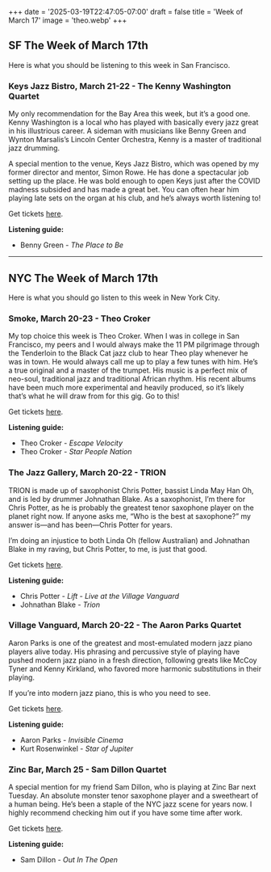 +++
date = '2025-03-19T22:47:05-07:00'
draft = false
title = 'Week of March 17'
image = 'theo.webp'
+++
## SF The Week of March 17th  
Here is what you should be listening to this week in San Francisco.  

### Keys Jazz Bistro, March 21-22 - The Kenny Washington Quartet  
My only recommendation for the Bay Area this week, but it’s a good one. Kenny Washington is a local who has played with basically every jazz great in his illustrious career. A sideman with musicians like Benny Green and Wynton Marsalis’s Lincoln Center Orchestra, Kenny is a master of traditional jazz drumming.  

A special mention to the venue, Keys Jazz Bistro, which was opened by my former director and mentor, Simon Rowe. He has done a spectacular job setting up the place. He was bold enough to open Keys just after the COVID madness subsided and has made a great bet. You can often hear him playing late sets on the organ at his club, and he’s always worth listening to!  

Get tickets [here](https://keysjazzbistro.com/upcoming-shows/).  

**Listening guide:**  
- Benny Green - *The Place to Be*  

---

## NYC The Week of March 17th  
Here is what you should go listen to this week in New York City.  

### Smoke, March 20-23 - Theo Croker  
My top choice this week is Theo Croker. When I was in college in San Francisco, my peers and I would always make the 11 PM pilgrimage through the Tenderloin to the Black Cat jazz club to hear Theo play whenever he was in town. He would always call me up to play a few tunes with him. He’s a true original and a master of the trumpet. His music is a perfect mix of neo-soul, traditional jazz and traditional African rhythm. His recent albums have been much more experimental and heavily produced, so it’s likely that’s what he will draw from for this gig. Go to this!  

Get tickets [here](https://tickets.smokejazz.com/).  

**Listening guide:**  
- Theo Croker - *Escape Velocity*  
- Theo Croker - *Star People Nation*  

### The Jazz Gallery, March 20-22 - TRION  
TRION is made up of saxophonist Chris Potter, bassist Linda May Han Oh, and is led by drummer Johnathan Blake. As a saxophonist, I’m there for Chris Potter, as he is probably the greatest tenor saxophone player on the planet right now. If anyone asks me, “Who is the best at saxophone?” my answer is—and has been—Chris Potter for years.  

I’m doing an injustice to both Linda Oh (fellow Australian) and Johnathan Blake in my raving, but Chris Potter, to me, is just that good.  

Get tickets [here](https://ci.ovationtix.com/36369).  

**Listening guide:**  
- Chris Potter - *Lift - Live at the Village Vanguard*  
- Johnathan Blake - *Trion*

### Village Vanguard, March 20-22 - The Aaron Parks Quartet  
Aaron Parks is one of the greatest and most-emulated modern jazz piano players alive today. His phrasing and percussive style of playing have pushed modern jazz piano in a fresh direction, following greats like McCoy Tyner and Kenny Kirkland, who favored more harmonic substitutions in their playing.  

If you’re into modern jazz piano, this is who you need to see.  

Get tickets [here](https://villagevanguard.com/).  

**Listening guide:**  
- Aaron Parks - *Invisible Cinema*  
- Kurt Rosenwinkel - *Star of Jupiter*  

### Zinc Bar, March 25 - Sam Dillon Quartet  
A special mention for my friend Sam Dillon, who is playing at Zinc Bar next Tuesday. An absolute monster tenor saxophone player and a sweetheart of a human being. He’s been a staple of the NYC jazz scene for years now. I highly recommend checking him out if you have some time after work.  

Get tickets [here](https://www.zincbar.com/event/sam-dillon-quartet/).  

**Listening guide:**  
- Sam Dillon - *Out In The Open*  

